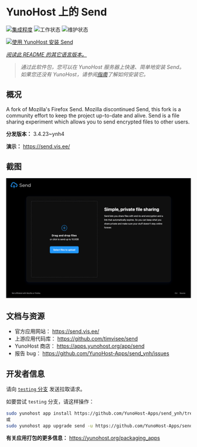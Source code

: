 <!--
注意：此 README 由 <https://github.com/YunoHost/apps/tree/master/tools/readme_generator> 自动生成
请勿手动编辑。
-->

# YunoHost 上的 Send

[![集成程度](https://dash.yunohost.org/integration/send.svg)](https://dash.yunohost.org/appci/app/send) ![工作状态](https://ci-apps.yunohost.org/ci/badges/send.status.svg) ![维护状态](https://ci-apps.yunohost.org/ci/badges/send.maintain.svg)

[![使用 YunoHost 安装 Send](https://install-app.yunohost.org/install-with-yunohost.svg)](https://install-app.yunohost.org/?app=send)

*[阅读此 README 的其它语言版本。](./ALL_README.md)*

> *通过此软件包，您可以在 YunoHost 服务器上快速、简单地安装 Send。*  
> *如果您还没有 YunoHost，请参阅[指南](https://yunohost.org/install)了解如何安装它。*

## 概况

A fork of Mozilla's Firefox Send. Mozilla discontinued Send, this fork is a community effort to keep the project up-to-date and alive.
Send is a file sharing experiment which allows you to send encrypted files to other users.


**分发版本：** 3.4.23~ynh4

**演示：** <https://send.vis.ee/>

## 截图

![Send 的截图](./doc/screenshots/screenshot.png)

## 文档与资源

- 官方应用网站： <https://send.vis.ee/>
- 上游应用代码库： <https://github.com/timvisee/send>
- YunoHost 商店： <https://apps.yunohost.org/app/send>
- 报告 bug： <https://github.com/YunoHost-Apps/send_ynh/issues>

## 开发者信息

请向 [`testing` 分支](https://github.com/YunoHost-Apps/send_ynh/tree/testing) 发送拉取请求。

如要尝试 `testing` 分支，请这样操作：

```bash
sudo yunohost app install https://github.com/YunoHost-Apps/send_ynh/tree/testing --debug
或
sudo yunohost app upgrade send -u https://github.com/YunoHost-Apps/send_ynh/tree/testing --debug
```

**有关应用打包的更多信息：** <https://yunohost.org/packaging_apps>
